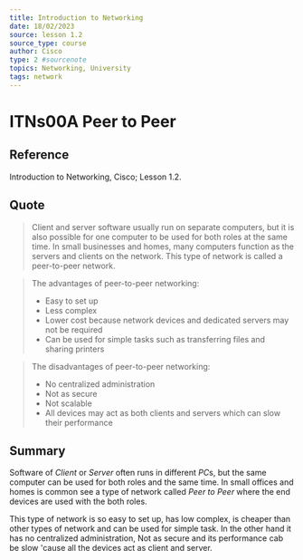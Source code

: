 ```yaml
---
title: Introduction to Networking
date: 18/02/2023
source: lesson 1.2
source_type: course
author: Cisco
type: 2 #sourcenote
topics: Networking, University
tags: network
---
```

# ITNs00A Peer to Peer

## **Reference**
Introduction to Networking, Cisco; Lesson 1.2.

## **Quote**
> Client and server software usually run on separate computers, but it is also possible for one computer to be used for both roles at the same time. In small businesses and homes, many computers function as the servers and clients on the network. This type of network is called a peer-to-peer network.

> The advantages of peer-to-peer networking:
> - Easy to set up
> - Less complex
> - Lower cost because network devices and dedicated servers may not be required
> - Can be used for simple tasks such as transferring files and sharing printers

> The disadvantages of peer-to-peer networking:
> - No centralized administration
> - Not as secure
> - Not scalable
> - All devices may act as both clients and servers which can slow their performance

## **Summary**
Software of *Client* or *Server* often runs in different *PC*s, but the same computer can be used for both roles and the same time. In small offices and homes is common see a type of network called *Peer to Peer* where the end devices are used with the both roles. 

This type of network is so easy to  set up, has low complex, is cheaper than other types of network and can be used for simple task. In the other hand it has no centralized administration, Not as secure and its performance cab be slow 'cause all the devices act as client and server.